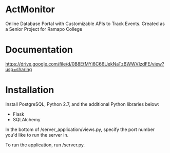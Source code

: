 # ActMonitor
Online Database Portal with Customizable APIs to Track Events. Created as a Senior Project for Ramapo College

# Documentation

https://drive.google.com/file/d/0B8EfMYi6C66UekNaTzBWWVIzdFE/view?usp=sharing

# Installation

Install PostgreSQL, Python 2.7, and the additional Python libraries below:
* Flask
* SQLAlchemy

In the bottom of /server_application/views.py, specify the port number you'd like to run the server in.

To run the application, run /server.py.
